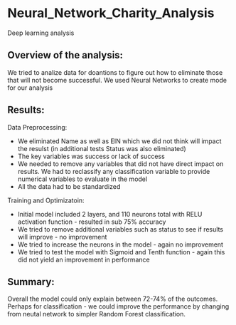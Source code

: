 # Neural_Network_Charity_Analysis
Deep learning analysis

## Overview of the analysis:

We tried to analize data for doantions to figure out how to eliminate those that will not become successful. We used Neural Networks to create mode for our analysis

## Results: 

Data Preprocessing:
- We eliminated Name as well as EIN which we did not think will impact the resulst (in additional tests Status was also eliminated)
- The key variables was success or lack of success
- We needed to remove any variables that did not have direct impact on results. We had to reclassify any classification variable to provide numerical variables to evaluate in the model
- All the data had to be standardized

Training and Optimizatoin:
- Initial model included 2 layers, and 110 neurons total with RELU activation function - resulted in sub 75% accuracy 
- We tried to remove additional variables such as status to see if results will improve - no improvement
- We tried to increase the neurons in the model - again no improvement 
- We tried to test the model with Sigmoid and Tenth function - again this did not yield an improvement in performance


## Summary: 

Overall the model could only explain between 72-74% of the outcomes. Perhaps for classification - we could improve the performance by changing from neutal network to simpler Random Forest classification. 